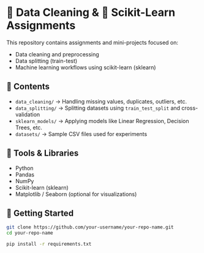 # 🧹 Data Cleaning & 🤖 Scikit-Learn Assignments

This repository contains assignments and mini-projects focused on:
- Data cleaning and preprocessing
- Data splitting (train-test)
- Machine learning workflows using scikit-learn (sklearn)

## 📂 Contents
- `data_cleaning/` → Handling missing values, duplicates, outliers, etc.
- `data_splitting/` → Splitting datasets using `train_test_split` and cross-validation
- `sklearn_models/` → Applying models like Linear Regression, Decision Trees, etc.
- `datasets/` → Sample CSV files used for experiments

## 🔧 Tools & Libraries
- Python
- Pandas
- NumPy
- Scikit-learn (sklearn)
- Matplotlib / Seaborn (optional for visualizations)

## 🚀 Getting Started
```bash
git clone https://github.com/your-username/your-repo-name.git
cd your-repo-name

pip install -r requirements.txt
